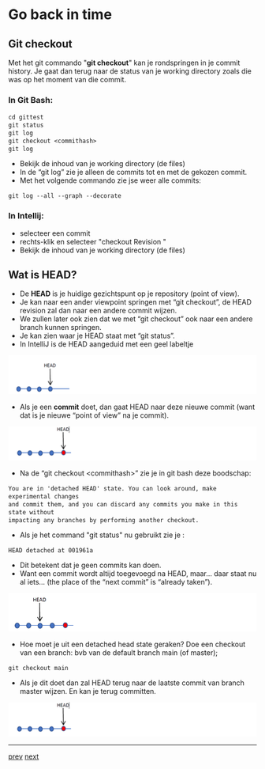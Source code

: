 # Go back in time 

## Git checkout 
Met het git commando "**git checkout**" kan je rondspringen in je commit history.
Je gaat dan terug naar de status van je working directory zoals die was op het moment van die commit. 

### In Git Bash: 
```
cd gittest
git status
git log
git checkout <commithash>
git log
```

* Bekijk de inhoud van je working directory (de files) 
* In de “git log” zie je alleen de commits tot en met de gekozen commit.
* Met het volgende commando zie jse weer alle commits: 
```
git log --all --graph --decorate
```

### In Intellij: 
* selecteer een commit 
* rechts-klik en selecteer "checkout Revision <commit hash>" 
* Bekijk de inhoud van je working directory (de files)

## Wat is HEAD? 

* De **HEAD** is je huidige gezichtspunt op je repository (point of view).
* Je kan naar een ander viewpoint springen met “git checkout”, de HEAD revision zal dan naar
een andere commit wijzen. 
* We zullen later ook zien dat we met “git checkout” ook naar een andere branch kunnen springen.
* Je kan zien waar je HEAD staat met “git status”.
* In IntelliJ is de HEAD aangeduid met een geel labeltje

![checkout_head.png](images/checkout_head.png)

* Als je een **commit** doet, dan gaat HEAD naar deze nieuwe commit (want dat is je nieuwe
“point of view” na je commit).

![checkout_head_na_commit.png](images/checkout_head_na_commit.png)

* Na de “git checkout \<commithash>” zie je in git bash deze boodschap:

```
You are in 'detached HEAD' state. You can look around, make experimental changes
and commit them, and you can discard any commits you make in this state without
impacting any branches by performing another checkout.
```
* Als je het command "git status" nu gebruikt zie je : 
```
HEAD detached at 001961a
```

* Dit betekent dat je geen commits kan doen.
* Want een commit wordt altijd toegevoegd na HEAD, maar… daar staat nu al iets… (the place
of the “next commit” is “already taken”).

![checkout_head_detached.png](images/checkout_head_detached.png)

* Hoe moet je uit een detached head state geraken? Doe een checkout van een branch: bvb van de default branch main (of master);
```
git checkout main
```

* Als je dit doet dan zal HEAD terug naar de laatste commit van branch master wijzen. En kan je terug committen.
  
![checkout_head_na_commit.png](images/checkout_head_na_commit.png)


---
[prev](01_history.md)
[next]()
